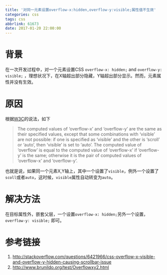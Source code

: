 ```yaml
---
title: '对同一元素设置overflow-x:hidden,overflow-y:visible;属性值不生效'
categories: css
tags: css
abbrlink: 61673
date: 2017-01-20 22:00:00
---
```

# 背景
在一次开发过程中，对一个元素设置CSS `overflow-x: hidden;` and `overflow-y: visible;` ，理想状况下，在X轴超出部分隐藏，Y轴超出部分显示。然而，元素属性并没有生效。
# 原因
根据[W3C](https://www.w3.org/TR/css3-box/#overflow-x)的说法，如下
> The computed values of ‘overflow-x’ and ‘overflow-y’ are the same as their specified values, except that some combinations with ‘visible’ are not possible: if one is specified as ‘visible’ and the other is ‘scroll’ or ‘auto’, then ‘visible’ is set to ‘auto’. The computed value of ‘overflow’ is equal to the computed value of ‘overflow-x’ if ‘overflow-y’ is the same; otherwise it is the pair of computed values of ‘overflow-x’ and ‘overflow-y’. 
   
也就是说，如果同一个元素X,Y轴上，其中一个设置了`visible`，例外一个设置了`scoll`或者`auto`，这时候，`visible`属性自动转变为`auto`。

# 解决方法
在目标属性外，嵌套父层，一个设置`overflow-x: hidden;`另外一个设置， `overflow-y: visible;` 即可。


# 参考链接 
1. http://stackoverflow.com/questions/6421966/css-overflow-x-visible-and-overflow-y-hidden-causing-scrollbar-issue
2. http://www.brunildo.org/test/Overflowxy2.html

